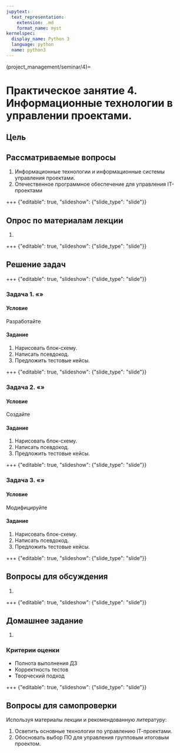 ```yaml
---
jupytext:
  text_representation:
    extension: .md
    format_name: myst
kernelspec:
  display_name: Python 3
  language: python
  name: python3
---
```


(project_management/seminar/4)=
# Практическое занятие 4. Информационные технологии в управлении проектами.

## Цель

## Рассматриваемые вопросы
1. Информационные технологии и информационные системы управления проектами.
2. Отечественное программное обеспечение для управления IТ-проектами


+++ {"editable": true, "slideshow": {"slide_type": "slide"}}

## Опрос по материалам лекции

1.

+++ {"editable": true, "slideshow": {"slide_type": "slide"}}

## Решение задач

+++ {"editable": true, "slideshow": {"slide_type": "slide"}}

### Задача 1. &laquo;&raquo;

#### Условие
Разработайте

#### Задание
1. Нарисовать блок-схему.
2. Написать псевдокод.
3. Предложить тестовые кейсы.

+++ {"editable": true, "slideshow": {"slide_type": "slide"}}

### Задача 2. &laquo;&raquo;

#### Условие
Создайте

#### Задание
1. Нарисовать блок-схему.
2. Написать псевдокод.
3. Предложить тестовые кейсы.

+++ {"editable": true, "slideshow": {"slide_type": "slide"}}

### Задача 3. &laquo;&raquo;

#### Условие
Модифицируйте

#### Задание
1. Нарисовать блок-схему.
2. Написать псевдокод.
3. Предложить тестовые кейсы.

+++ {"editable": true, "slideshow": {"slide_type": "slide"}}

## Вопросы для обсуждения
1.

+++ {"editable": true, "slideshow": {"slide_type": "slide"}}

## Домашнее задание
1.

### Критерии оценки
- Полнота выполнения ДЗ
- Корректность тестов
- Творческий подход

+++ {"editable": true, "slideshow": {"slide_type": "slide"}}


## Вопросы для самопроверки
Используя материалы лекции и рекомендованную литературу:
1. Осветить основные технологии по управлению IТ-проектами.
2. Обосновать выбор ПО для управления групповым итоговым проектом.
